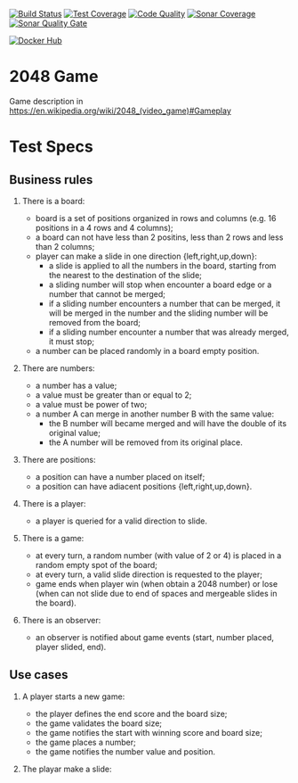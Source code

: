 [![Build Status](https://travis-ci.org/campisano/cpp_tdd_2048_game.svg?branch=master "Build Status")](https://travis-ci.org/campisano/cpp_tdd_2048_game)
[![Test Coverage](https://codecov.io/gh/campisano/cpp_tdd_2048_game/branch/master/graph/badge.svg "Test Coverage")](https://codecov.io/gh/campisano/cpp_tdd_2048_game)
[![Code Quality](https://img.shields.io/lgtm/grade/cpp/g/campisano/cpp_tdd_2048_game.svg "Code Quality")](https://lgtm.com/projects/g/campisano/cpp_tdd_2048_game/context:cpp)
[![Sonar Coverage](https://sonarcloud.io/api/project_badges/measure?project=campisano/cpp_tdd_2048_game&metric=coverage)](https://sonarcloud.io/dashboard?id=campisano/cpp_tdd_2048_game)
[![Sonar Quality Gate](https://sonarcloud.io/api/project_badges/measure?project=campisano/cpp_tdd_2048_game&metric=alert_status)](https://sonarcloud.io/dashboard?id=campisano/cpp_tdd_2048_game)

[![Docker Hub](https://img.shields.io/docker/image-size/riccardocampisano/public/cpp_tdd_2048_game-latest?label=cpp_tdd_2048_game-latest&logo=docker)](https://hub.docker.com/r/riccardocampisano/public/tags?name=cpp_tdd_2048_game)

# 2048 Game

Game description in https://en.wikipedia.org/wiki/2048_(video_game)#Gameplay

# Test Specs

## Business rules

1) There is a board:
    - board is a set of positions organized in rows and columns (e.g. 16 positions in a 4 rows and 4 columns);
    - a board can not have less than 2 positins, less than 2 rows and less than 2 columns;
    - player can make a slide in one direction {left,right,up,down}:
        - a slide is applied to all the numbers in the board, starting from the nearest to the destination of the slide;
        - a sliding number will stop when encounter a board edge or a number that cannot be merged;
        - if a sliding number encounters a number that can be merged, it will be merged in the number and the sliding number will be removed from the board;
        - if a sliding number encounter a number that was already merged, it must stop;
    - a number can be placed randomly in a board empty position.

0) There are numbers:
    - a number has a value;
    - a value must be greater than or equal to 2;
    - a value must be power of two;
    - a number A can merge in another number B with the same value:
        - the B number will became merged and will have the double of its original value;
        - the A number will be removed from its original place.

0) There are positions:
    - a position can have a number placed on itself;
    - a position can have adiacent positions {left,right,up,down}.

0) There is a player:
    - a player is queried for a valid direction to slide.

0) There is a game:
    - at every turn, a random number (with value of 2 or 4) is placed in a random empty spot of the board;
    - at every turn, a valid slide direction is requested to the player;
    - game ends when player win (when obtain a 2048 number) or lose (when can not slide due to end of spaces and mergeable slides in the board).

0) There is an observer:
    - an observer is notified about game events (start, number placed, player slided, end).

## Use cases

1) A player starts a new game:
    - the player defines the end score and the board size;
    - the game validates the board size;
    - the game notifies the start with winning score and board size;
    - the game places a number;
    - the game notifies the number value and position.

2) The playar make a slide:
